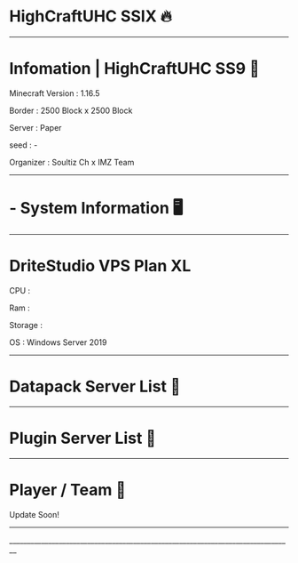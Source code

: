 # HighCraftUHC SSIX 🔥
________________________________________________________________________________
# Infomation | HighCraftUHC SS9 📡

Minecraft Version : 1.16.5

Border :  2500 Block x 2500 Block

Server : Paper

seed : -

Organizer : Soultiz Ch x IMZ Team 
________________________________________________________________________________
# - System Information 🖥️
________________________________________________________________________________
# DriteStudio VPS Plan XL
CPU : 

Ram : 

Storage : 

OS : Windows Server 2019
________________________________________________________________________________
# Datapack Server List 📃


________________________________________________________________________________
# Plugin Server List 📃


________________________________________________________________________________
# Player / Team 📃

Update Soon!
________________________________________________________________________________
\_\_\_\_\_\_\_\_\_\_\_\_\_\_\_\_\_\_\_\_\_\_\_\_\_\_\_\_\_\_\_\_\_\_\_\_\_\_\_\_\_\_\_\_\_\_\_\_\_\_\_\_\_\__\_\_\_\_\_\_\_\_\_\_\_\_\_\_\_\_\_\_\_\_\_\_\_\_\_
